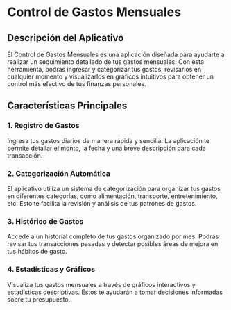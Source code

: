 # Control de Gastos Mensuales

## Descripción del Aplicativo

El Control de Gastos Mensuales es una aplicación diseñada para ayudarte a realizar un seguimiento detallado de tus gastos mensuales. Con esta herramienta, podrás ingresar y categorizar tus gastos, revisarlos en cualquier momento y visualizarlos en gráficos intuitivos para obtener un control más efectivo de tus finanzas personales.

## Características Principales

### 1. Registro de Gastos

Ingresa tus gastos diarios de manera rápida y sencilla. La aplicación te permite detallar el monto, la fecha y una breve descripción para cada transacción.

### 2. Categorización Automática

El aplicativo utiliza un sistema de categorización para organizar tus gastos en diferentes categorías, como alimentación, transporte, entretenimiento, etc. Esto te facilita la revisión y análisis de tus patrones de gastos.

### 3. Histórico de Gastos

Accede a un historial completo de tus gastos organizado por mes. Podrás revisar tus transacciones pasadas y detectar posibles áreas de mejora en tus hábitos de gasto.

### 4. Estadísticas y Gráficos

Visualiza tus gastos mensuales a través de gráficos interactivos y estadísticas descriptivas. Estos te ayudarán a tomar decisiones informadas sobre tu presupuesto.
